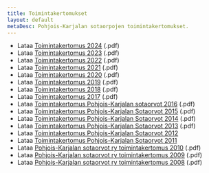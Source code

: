 ```yaml
---
title: Toimintakertomukset
layout: default
metaDesc: Pohjois-Karjalan sotaorpojen toimintakertomukset.
---
```


<ul>
<li>Lataa <a href="../files/toimintakertomukset/toimintakertomus-2024.pdf">Toimintakertomus 2024</a> (.pdf)</li>

<li>Lataa <a href="../files/toimintakertomukset/toimintakertomus-2023.pdf">Toimintakertomus 2023</a> (.pdf)</li>

<li>Lataa <a href="../files/toimintakertomukset/toimintakertomus-2022.pdf">Toimintakertomus 2022</a> (.pdf)</li>

<li>Lataa <a href="../files/toimintakertomukset/toimintakertomus-2021.pdf">Toimintakertomus 2021</a> (.pdf)</li>

<li>Lataa <a href="../files/toimintakertomukset/Toimintakertomus-2020.pdf">Toimintakertomus 2020</a> (.pdf)</li>

<li>Lataa <a href="../files/toimintakertomukset/Toimintakertomus-2019.pdf">Toimintakertomus 2019</a> (.pdf)</li>

<li>Lataa <a href="../files/toimintakertomukset/Toimintakertomus-2018.pdf">Toimintakertomus 2018</a> (.pdf)</li>

<li>Lataa <a href="../files/toimintakertomukset/Toimintakertomus-v.-2017.pdf">Toimintakertomus 2017</a> (.pdf)</li>

<li>Lataa <a href="../files/toimintakertomukset/Toimintakertomus-v.-2016.pdf">Toimintakertomus Pohjois-Karjalan sotaorvot 2016</a> (.pdf)</li>

<li>Lataa <a href="../files/toimintakertomukset/Toimintakertomus-v.2015-Pohjois-Karjalan-Sotaorvot.pdf">Toimintakertomus Pohjois-Karjalan Sotaorvot 2015</a> (.pdf)</li>

<li>Lataa <a href="../files/toimintakertomukset/Toimintakertomus-v.2014-Pohjois-Karjalan-Sotaorvot.pdf">Toimintakertomus Pohjois-Karjalan Sotaorvot 2014</a> (.pdf)</li>

<li>Lataa <a href="../files/toimintakertomukset/Toimintakertomus-v.2013-Pohjois-Karjalan-Sotaorvot-1-1.pdf">Toimintakertomus Pohjois-Karjalan Sotaorvot 2013</a> (.pdf)</li>

<li>Lataa <a href="../files/toimintakertomukset/Toimintakertomus-v.2012-Pohjois-Karjalan-Sotaorvot-1.docx">Toimintakertomus Pohjois-Karjalan Sotaorvot 2012</a></li>

<li>Lataa <a href="../files/toimintakertomukset/Toimintakertomus-v.2011-Pohjois-Karjalan-Sotaorvot.pdf">Toimintakertomus Pohjois-Karjalan Sotaorvot 2011</a></li>

<li>Lataa <a href="../files/toimintakertomukset/Toimintakertomus-2010-Pohjois-Karjalan-Sotaorvot.pdf">Pohjois-Karjalan sotaorvot ry toimintakertomus 2010</a> (.pdf)</li>

<li>Lataa <a href="../files/toimintakertomukset/Toimintakertomus-2009.pdf">Pohjois-Karjalan sotaorvot ry toimintakertomus 2009</a> (.pdf)</li>

<li>Lataa <a href="../files/toimintakertomukset/pohjois-karjalan-sotaorvot-ry-toimintakertomus-2008.pdf">Pohjois-Karjalan sotaorvot ry toimintakertomus 2008</a> (.pdf)</li>
</ul>
